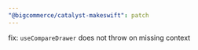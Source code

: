 ```yaml
---
"@bigcommerce/catalyst-makeswift": patch
---
```


fix: `useCompareDrawer` does not throw on missing context

